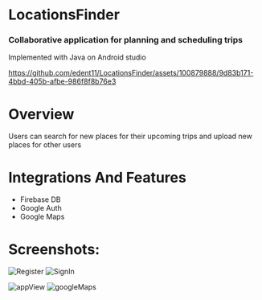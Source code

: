 # LocationsFinder
### Collaborative application for planning and scheduling trips

Implemented with Java on Android studio

https://github.com/edent11/LocationsFinder/assets/100879888/9d83b171-4bbd-405b-afbe-986f8f8b76e3

# Overview
Users can search for new places for their upcoming trips and upload new places for other users


# Integrations And Features
- Firebase DB 
- Google Auth
- Google Maps
  

# Screenshots:

![Register](https://github.com/edent11/LocationsFinder/assets/100879888/515ef95f-a657-4b82-9690-5497175571bf) ![SignIn](https://github.com/edent11/LocationsFinder/assets/100879888/0e9f4fab-f9cf-4f2b-a810-4a3d1809327f) 

![appView](https://github.com/edent11/LocationsFinder/assets/100879888/98e3c995-aebc-4661-8cb8-0faccbd713a9) ![googleMaps](https://github.com/edent11/LocationsFinder/assets/100879888/5b339f76-7b7c-4b59-bec1-d5a3a5fdde4a)





